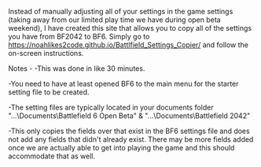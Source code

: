 Instead of manually adjusting all of your settings in the game settings (taking away from our limited play time we have during open beta weekend), I have created this site that allows you to copy all of the settings you have from BF2042 to BF6.
Simply go to https://noahlikes2code.github.io/Battlfield_Settings_Copier/ and follow the on-screen instructions.

Notes - 
-This was done in like 30 minutes.

-You need to have at least opened BF6 to the main menu for the starter setting file to be created.

-The setting files are typically located in your documents folder "...\Documents\Battlefield 6 Open Beta\" & "...\Documents\Battlefield 2042\"

-This only copies the fields over that exist in the BF6 settings file and does not add any fields that didn't already exist. There may be more fields added once we are actually able to get into playing the game and this should accommodate that as well.
